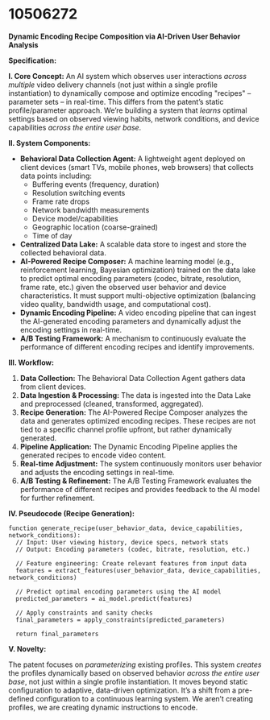 # 10506272

**Dynamic Encoding Recipe Composition via AI-Driven User Behavior Analysis**

**Specification:**

**I. Core Concept:**  An AI system which observes user interactions *across multiple* video delivery channels (not just within a single profile instantiation) to dynamically compose and optimize encoding "recipes" – parameter sets – in real-time.  This differs from the patent’s static profile/parameter approach. We’re building a system that *learns* optimal settings based on observed viewing habits, network conditions, and device capabilities *across the entire user base*.

**II. System Components:**

*   **Behavioral Data Collection Agent:**  A lightweight agent deployed on client devices (smart TVs, mobile phones, web browsers) that collects data points including:
    *   Buffering events (frequency, duration)
    *   Resolution switching events
    *   Frame rate drops
    *   Network bandwidth measurements
    *   Device model/capabilities
    *   Geographic location (coarse-grained)
    *   Time of day
*   **Centralized Data Lake:**  A scalable data store to ingest and store the collected behavioral data.
*   **AI-Powered Recipe Composer:** A machine learning model (e.g., reinforcement learning, Bayesian optimization) trained on the data lake to predict optimal encoding parameters (codec, bitrate, resolution, frame rate, etc.) given the observed user behavior and device characteristics.  It must support multi-objective optimization (balancing video quality, bandwidth usage, and computational cost).
*   **Dynamic Encoding Pipeline:** A video encoding pipeline that can ingest the AI-generated encoding parameters and dynamically adjust the encoding settings in real-time.
*   **A/B Testing Framework:**  A mechanism to continuously evaluate the performance of different encoding recipes and identify improvements.

**III.  Workflow:**

1.  **Data Collection:** The Behavioral Data Collection Agent gathers data from client devices.
2.  **Data Ingestion & Processing:** The data is ingested into the Data Lake and preprocessed (cleaned, transformed, aggregated).
3.  **Recipe Generation:** The AI-Powered Recipe Composer analyzes the data and generates optimized encoding recipes. These recipes are not tied to a specific channel profile upfront, but rather dynamically generated.
4.  **Pipeline Application:**  The Dynamic Encoding Pipeline applies the generated recipes to encode video content.
5.  **Real-time Adjustment:** The system continuously monitors user behavior and adjusts the encoding settings in real-time.
6.  **A/B Testing & Refinement:** The A/B Testing Framework evaluates the performance of different recipes and provides feedback to the AI model for further refinement.

**IV.  Pseudocode (Recipe Generation):**

```
function generate_recipe(user_behavior_data, device_capabilities, network_conditions):
  // Input: User viewing history, device specs, network stats
  // Output: Encoding parameters (codec, bitrate, resolution, etc.)

  // Feature engineering: Create relevant features from input data
  features = extract_features(user_behavior_data, device_capabilities, network_conditions)

  // Predict optimal encoding parameters using the AI model
  predicted_parameters = ai_model.predict(features)

  // Apply constraints and sanity checks
  final_parameters = apply_constraints(predicted_parameters)

  return final_parameters
```

**V. Novelty:**

The patent focuses on *parameterizing* existing profiles. This system *creates* the profiles dynamically based on observed behavior *across the entire user base*, not just within a single profile instantiation. It moves beyond static configuration to adaptive, data-driven optimization.  It’s a shift from a pre-defined configuration to a continuous learning system. We aren’t creating profiles, we are creating dynamic instructions to encode.